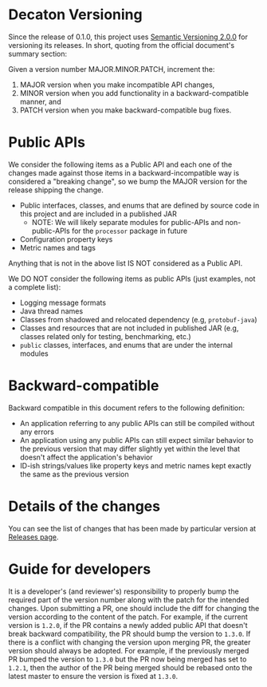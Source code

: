 Decaton Versioning
==================

Since the release of 0.1.0, this project uses [Semantic Versioning 2.0.0](https://semver.org/spec/v2.0.0.html) for versioning its releases.
In short, quoting from the official document's summary section:

Given a version number MAJOR.MINOR.PATCH, increment the:

1. MAJOR version when you make incompatible API changes,
2. MINOR version when you add functionality in a backward-compatible manner, and
3. PATCH version when you make backward-compatible bug fixes.


Public APIs
===========

We consider the following items as a Public API and each one of the changes made against those items in a backward-incompatible way is considered a "breaking change", so we bump the MAJOR version for the release shipping the change.


* Public interfaces, classes, and enums that are defined by source code in this project and are included in a published JAR
  * NOTE: We will likely separate modules for public-APIs and non-public-APIs for the `processor` package in future
* Configuration property keys
* Metric names and tags

Anything that is not in the above list IS NOT considered as a Public API.

We DO NOT consider the following items as public APIs (just examples, not a complete list):

* Logging message formats
* Java thread names
* Classes from shadowed and relocated dependency (e.g, `protobuf-java`)
* Classes and resources that are not included in published JAR (e.g, classes related only for testing, benchmarking, etc.)
* `public` classes, interfaces, and enums that are under the internal modules


Backward-compatible
===================

Backward compatible in this document refers to the following definition:

* An application referring to any public APIs can still be compiled without any errors
* An application using any public APIs can still expect similar behavior to the previous version that may differ slightly yet within the level that doesn't affect the application's behavior
* ID-ish strings/values like property keys and metric names kept exactly the same as the previous version


Details of the changes
======================

You can see the list of changes that has been made by particular version at [Releases page](https://github.com/line/decaton/releases).


Guide for developers
====================

It is a developer's (and reviewer's) responsibility to properly bump the required part of the version number along with the patch for the intended changes.
Upon submitting a PR, one should include the diff for changing the version according to the content of the patch.
For example, if the current version is `1.2.0`, if the PR contains a newly added public API that doesn't break backward compatibility, the PR should bump the version to `1.3.0`.
If there is a conflict with changing the version upon merging PR, the greater version should always be adopted. For example, if the previously merged PR bumped the version to `1.3.0` but the PR now being merged has set to `1.2.1`, then the author of the PR being merged should be rebased onto the latest master to ensure the version is fixed at `1.3.0`.
